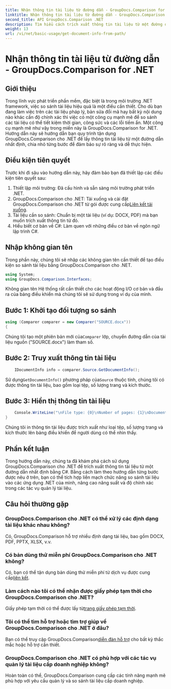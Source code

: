 ```yaml
---
title: Nhận thông tin tài liệu từ đường dẫn - GroupDocs.Comparison for .NET
linktitle: Nhận thông tin tài liệu từ đường dẫn - GroupDocs.Comparison for .NET
second_title: API GroupDocs.Comparison .NET
description: Tìm hiểu cách trích xuất thông tin tài liệu từ một đường dẫn bằng GroupDocs.Comparison cho .NET. Các bước dễ dàng để quản lý tài liệu hiệu quả trong C#.
weight: 13
url: /vi/net/basic-usage/get-document-info-from-path/
---
```


# Nhận thông tin tài liệu từ đường dẫn - GroupDocs.Comparison for .NET

## Giới thiệu
Trong lĩnh vực phát triển phần mềm, đặc biệt là trong môi trường .NET framework, việc so sánh tài liệu hiệu quả là một điều cần thiết. Cho dù bạn đang làm việc trên các tài liệu pháp lý, bản sửa đổi mã hay bất kỳ nội dung nào khác cần độ chính xác thì việc có một công cụ mạnh mẽ để so sánh các tài liệu có thể tiết kiệm thời gian, công sức và các lỗi tiềm ẩn. Một công cụ mạnh mẽ như vậy trong miền này là GroupDocs.Comparison for .NET. Hướng dẫn này sẽ hướng dẫn bạn quy trình tận dụng GroupDocs.Comparison cho .NET để lấy thông tin tài liệu từ một đường dẫn nhất định, chia nhỏ từng bước để đảm bảo sự rõ ràng và dễ thực hiện.
## Điều kiện tiên quyết
Trước khi đi sâu vào hướng dẫn này, hãy đảm bảo bạn đã thiết lập các điều kiện tiên quyết sau:
1. Thiết lập môi trường: Đã cấu hình và sẵn sàng môi trường phát triển .NET.
2.  GroupDocs.Comparison cho .NET: Tải xuống và cài đặt GroupDocs.Comparison cho .NET từ gói được cung cấp[Liên kết tải xuống](https://releases.groupdocs.com/comparison/net/).
3. Tài liệu cần so sánh: Chuẩn bị một tài liệu (ví dụ: DOCX, PDF) mà bạn muốn trích xuất thông tin từ đó.
4. Hiểu biết cơ bản về C#: Làm quen với những điều cơ bản về ngôn ngữ lập trình C#.

## Nhập không gian tên
Trong phần này, chúng tôi sẽ nhập các không gian tên cần thiết để tạo điều kiện so sánh tài liệu bằng GroupDocs.Comparison cho .NET.
```csharp
using System;
using GroupDocs.Comparison.Interfaces;
```

Không gian tên Hệ thống rất cần thiết cho các hoạt động I/O cơ bản và đầu ra của bảng điều khiển mà chúng tôi sẽ sử dụng trong ví dụ của mình.

## Bước 1: Khởi tạo đối tượng so sánh
```csharp
using (Comparer comparer = new Comparer("SOURCE.docx"))
{
```
 Chúng tôi tạo một phiên bản mới của`Comparer` lớp, chuyển đường dẫn của tài liệu nguồn ("SOURCE.docx") làm tham số.
## Bước 2: Truy xuất thông tin tài liệu
```csharp
    IDocumentInfo info = comparer.Source.GetDocumentInfo();
```
 Sử dụng`GetDocumentInfo()` phương pháp của`Source` thuộc tính, chúng tôi có được thông tin tài liệu, bao gồm loại tệp, số lượng trang và kích thước.
## Bước 3: Hiển thị thông tin tài liệu
```csharp
    Console.WriteLine("\nFile type: {0}\nNumber of pages: {1}\nDocument size: {2} bytes", info.FileType, info.PageCount, info.Size);
}
```
Chúng tôi in thông tin tài liệu được trích xuất như loại tệp, số lượng trang và kích thước lên bảng điều khiển để người dùng có thể nhìn thấy.

## Phần kết luận
Trong hướng dẫn này, chúng ta đã khám phá cách sử dụng GroupDocs.Comparison cho .NET để trích xuất thông tin tài liệu từ một đường dẫn nhất định bằng C#. Bằng cách làm theo hướng dẫn từng bước được nêu ở trên, bạn có thể tích hợp liền mạch chức năng so sánh tài liệu vào các ứng dụng .NET của mình, nâng cao năng suất và độ chính xác trong các tác vụ quản lý tài liệu.
## Câu hỏi thường gặp
### GroupDocs.Comparison cho .NET có thể xử lý các định dạng tài liệu khác nhau không?
Có, GroupDocs.Comparison hỗ trợ nhiều định dạng tài liệu, bao gồm DOCX, PDF, PPTX, XLSX, v.v.
### Có bản dùng thử miễn phí GroupDocs.Comparison cho .NET không?
 Có, bạn có thể tận dụng bản dùng thử miễn phí từ dịch vụ được cung cấp[liên kết](https://releases.groupdocs.com/).
### Làm cách nào tôi có thể nhận được giấy phép tạm thời cho GroupDocs.Comparison cho .NET?
 Giấy phép tạm thời có thể được lấy từ[trang giấy phép tạm thời](https://purchase.groupdocs.com/temporary-license/).
### Tôi có thể tìm hỗ trợ hoặc tìm trợ giúp về GroupDocs.Comparison cho .NET ở đâu?
 Bạn có thể truy cập GroupDocs.Comparison[diễn đàn hỗ trợ](https://forum.groupdocs.com/c/comparison/12) cho bất kỳ thắc mắc hoặc hỗ trợ cần thiết.
### GroupDocs.Comparison cho .NET có phù hợp với các tác vụ quản lý tài liệu cấp doanh nghiệp không?
Hoàn toàn có thể, GroupDocs.Comparison cung cấp các tính năng mạnh mẽ phù hợp với yêu cầu quản lý và so sánh tài liệu cấp doanh nghiệp.